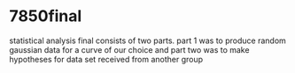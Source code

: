 # 7850final
statistical analysis final consists of two parts. part 1 was to produce random gaussian data for a curve of our choice and part two was to make hypotheses for data set received from another group
